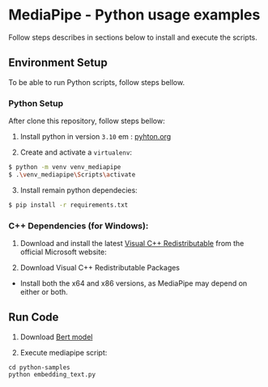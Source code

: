 # MediaPipe - Python usage examples

Follow steps describes in sections below to install and execute the scripts.

## Environment Setup

To be able to run Python scripts, follow steps bellow.

### Python Setup

After clone this repository, follow steps bellow:

1. Install python in version `3.10` em :  [pyhton.org](https://www.python.org/downloads/)

2. Create and activate a `virtualenv`:

```bash
$ python -m venv venv_mediapipe 
$ .\venv_mediapipe\Scripts\activate
```

3. Install remain python dependecies:
```bash
$ pip install -r requirements.txt
```

### C++ Dependencies (for Windows):

1. Download and install the latest [Visual C++ Redistributable](https://learn.microsoft.com/en-us/cpp/windows/latest-supported-vc-redist?view=msvc-170) from the official Microsoft website:

2. Download Visual C++ Redistributable Packages
- Install both the x64 and x86 versions, as MediaPipe may depend on either or both.


## Run Code

1. Download [Bert model](https://storage.googleapis.com/mediapipe-models/text_embedder/bert_embedder/float32/1/bert_embedder.tflite)

2. Execute mediapipe script:

```
cd python-samples
python embedding_text.py
```